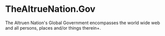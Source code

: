 # TheAltrueNation.Gov
The Altruen Nation's Global Government encompasses the world wide web and all persons, places and/or things therein+.

